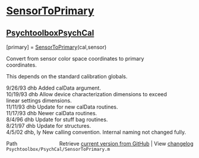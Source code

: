 # [SensorToPrimary](SensorToPrimary)
## [Psychtoolbox](Psychtoolbox)[PsychCal](PsychCal)

[primary] = [SensorToPrimary](SensorToPrimary)(cal,sensor)  
  
Convert from sensor color space coordinates to primary  
coordinates.  
  
This depends on the standard calibration globals.  
  
9/26/93    dhb   Added calData argument.  
10/19/93   dhb   Allow device characterization dimensions to exceed  
                 linear settings dimensions.  
11/11/93   dhb   Update for new calData routines.  
11/17/93   dhb   Newer calData routines.  
8/4/96     dhb   Update for stuff bag routines.  
8/21/97    dhb   Update for structures.  
4/5/02     dhb, ly  New calling convention.  Internal naming not changed fully.  




<div class="code_header" style="text-align:right;">
  <span style="float:left;">Path&nbsp;&nbsp;</span> <span class="counter">Retrieve <a href=
  "https://raw.github.com/Psychtoolbox-3/Psychtoolbox-3/beta/Psychtoolbox/PsychCal/SensorToPrimary.m">current version from GitHub</a> | View <a href=
  "https://github.com/Psychtoolbox-3/Psychtoolbox-3/commits/beta/Psychtoolbox/PsychCal/SensorToPrimary.m">changelog</a></span>
</div>
<div class="code">
  <code>Psychtoolbox/PsychCal/SensorToPrimary.m</code>
</div>

